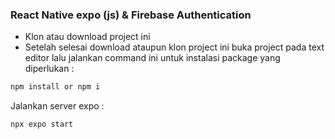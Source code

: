 ### React Native expo (js) & Firebase Authentication

- Klon atau download project ini
- Setelah selesai download ataupun klon project ini buka project pada text editor lalu jalankan command ini untuk instalasi package yang diperlukan :

```javascript
npm install or npm i
```

Jalankan server expo :
```javascript
npx expo start
```
